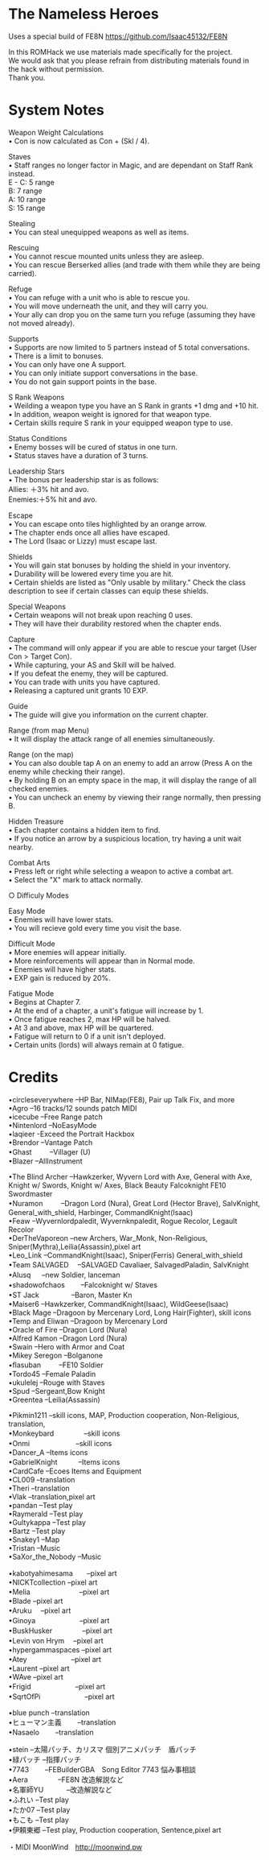 # The Nameless Heroes
Uses a special build of FE8N https://github.com/Isaac45132/FE8N  

In this ROMHack we use materials made specifically for the project.  
We would ask that you please refrain from distributing materials found in the hack without permission.  
Thank you.

# System Notes

Weapon Weight Calculations  
• Con is now calculated as Con + (Skl / 4).  

Staves  
• Staff ranges no longer factor in Magic, and are dependant on Staff Rank instead.  
E - C: 5 range  
B: 7 range  
A: 10 range  
S: 15 range  

Stealing  
• You can steal unequipped weapons as well as items.  

Rescuing  
• You cannot rescue mounted units unless they are asleep.  
• You can rescue Berserked allies (and trade with them while they are being carried).  

Refuge  
• You can refuge with a unit who is able to rescue you.  
• You will move underneath the unit, and they will carry you.  
• Your ally can drop you on the same turn you refuge (assuming they have not moved already).  

Supports  
• Supports are now limited to 5 partners instead of 5 total conversations.  
• There is a limit to bonuses.  
• You can only have one A support.  
• You can only initiate support conversations in the base.  
• You do not gain support points in the base.  

S Rank Weapons  
• Weilding a weapon type you have an S Rank in grants +1 dmg and +10 hit.  
• In addition, weapon weight is ignored for that weapon type.  
• Certain skills require S rank in your equipped weapon type to use.  

Status Conditions  
• Enemy bosses will be cured of status in one turn.  
• Status staves have a duration of 3 turns.  

Leadership Stars  
• The bonus per leadership star is as follows:  
Allies: ＋3% hit and avo.  
Enemies:＋5% hit and avo.  

Escape  
• You can escape onto tiles highlighted by an orange arrow.  
• The chapter ends once all allies have escaped.  
• The Lord (Isaac or Lizzy) must escape last.  

Shields  
• You will gain stat bonuses by holding the shield in your inventory.  
• Durability will be lowered every time you are hit.  
• Certain shields are listed as "Only usable by military." Check the class description to see if certain classes can equip these shields.  

Special Weapons  
• Certain weapons will not break upon reaching 0 uses.  
• They will have their durability restored when the chapter ends.  

Capture  
• The command will only appear if you are able to rescue your target (User Con > Target Con).  
• While capturing, your AS and Skill will be halved.  
• If you defeat the enemy, they will be captured.  
• You can trade with units you have captured.  
• Releasing a captured unit grants 10 EXP.  

Guide  
• The guide will give you information on the current chapter.  

Range (from map Menu)  
• It will display the attack range of all enemies simultaneously.  

Range (on the map)  
• You can also double tap A on an enemy to add an arrow (Press A on the enemy while checking their range).  
• By holding B on an empty space in the map, it will display the range of all checked enemies.  
• You can uncheck an enemy by viewing their range normally, then pressing B.  

Hidden Treasure  
• Each chapter contains a hidden item to find.   
• If you notice an arrow by a suspicious location, try having a unit wait nearby.  

Combat Arts  
• Press left or right while selecting a weapon to active a combat art.  
• Select the "X" mark to attack normally.  

○ Difficuly Modes  

Easy Mode  
• Enemies will have lower stats.  
• You will recieve gold every time you visit the base.  

Difficult Mode  
• More enemies will appear initially.  
• More reinforcements will appear than in Normal mode.  
• Enemies will have higher stats.  
• EXP gain is reduced by 20%.  

Fatigue Mode  
• Begins at Chapter 7.  
• At the end of a chapter, a unit's fatigue will increase by 1.  
• Once fatigue reaches 2, max HP will be halved.  
• At 3 and above, max HP will be quartered.  
• Fatigue will return to 0 if a unit isn't deployed.  
• Certain units (lords) will always remain at 0 fatigue.  

# Credits  
•circleseverywhere  –HP Bar, NIMap(FE8), Pair up Talk Fix, and more  
•Agro               –16 tracks/12 sounds patch   MIDI  
•icecube            –Free Range patch  
•Nintenlord         –NoEasyMode  
•laqieer            -Exceed the Portrait Hackbox  
•Brendor            –Vantage Patch  
•Ghast         　　 –Villager (U)  
•Blazer             –AllInstrument  

•The Blind Archer    –Hawkzerker, Wyvern Lord with Axe, General with Axe, Knight w/ Swords, Knight w/ Axes, Black Beauty Falcoknight FE10 Swordmaster  
•Nuramon       　　 –Dragon Lord (Nura), Great Lord (Hector Brave),  SalvKnight, General_with_shield, Harbinger, CommandKnight(Isaac)  
•Feaw               –Wyvernlordpaledit, Wyvernknpaledit, Rogue Recolor, Legault Recolor  
•DerTheVaporeon     –new Archers, War_Monk, Non-Religious, Sniper(Mythra),Leilia(Assassin),pixel art  
•Leo_Link           –CommandKnight(Isaac), Sniper(Ferris) General_with_shield  
•Team SALVAGED    　–SALVAGED Cavaliaer, SalvagedPaladin, SalvKnight  
•Alusq          　  –new Soldier, lanceman  
•shadowofchaos  　　–Falcoknight w/ Staves  
•ST Jack 　　　　   –Baron, Master Kn  
•Maiser6            –Hawkzerker, CommandKnight(Isaac), WildGeese(Isaac)  
•Black Mage         –Dragoon by Mercenary Lord, Long Hair(Fighter), skill icons  
•Temp and Eliwan    –Dragoon by Mercenary Lord  
•Oracle of Fire     –Dragon Lord (Nura)  
•Alfred Kamon       –Dragon Lord (Nura)  
•Swain              –Hero with Armor and Coat  
•Mikey Seregon      –Bolganone  
•flasuban     　　  –FE10 Soldier  
•Tordo45            –Female Paladin  
•ukulelej           –Rouge with Staves  
•Spud               –Sergeant,Bow Knight  
•Greentea           –Leilia(Assassin)  

•Pikmin1211         –skill icons, MAP, Production cooperation, Non-Religious, translation,   
•Monkeybard　　　　 –skill icons  
•Onmi 　　　　　　  –skill icons  
•Dancer_A           –Items icons  
•GabrielKnight　　　–Items icons  
•CardCafe           –Ecoes Items and Equipment  
•CL009              –translation  
•Theri              –translation   
•Vlak               –translation,pixel art   
•pandan             –Test play  
•Raymerald          –Test play  
•Gultykappa         –Test play  
•Bartz              –Test play  
•Snakey1            –Map  
•Tristan            –Music  
•SaXor_the_Nobody   –Music  

•kabotyahimesama　　–pixel art  
•NICKTcollection    –pixel art  
•Melia　　　　　　　–pixel art  
•Blade              –pixel art  
•Aruku            　–pixel art  
•Ginoya　　　　　　 –pixel art  
•BuskHusker　　　　 –pixel art  
•Levin von Hrym　   –pixel art  
•hypergammaspaces   –pixel art  
•Atey   　　　　　　–pixel art  
•Laurent            –pixel art  
•WAve               –pixel art  
•Frigid　　　　　　 –pixel art  
•SqrtOfPi　　　　　　 –pixel art  

•blue punch         –translation  
•ヒューマン主義　　 –translation  
•Nasaelo　　 –translation  

•stein              –太陽パッチ、カリスマ 個別アニメパッチ　盾パッチ  
•緑パッチ           –指揮パッチ  
•7743　　           –FEBuilderGBA　Song Editor 7743 悩み事相談  
•Aera　　　　       –FE8N  改造解説など  
•名軍師YU　　　     –改造解説など  
•ふれい             –Test play  
•たか07             –Test play  
•もこも             –Test play  
•伊頼東郷           –Test play, Production cooperation, Sentence,pixel art  

・MIDI               MoonWind　http://moonwind.pw  